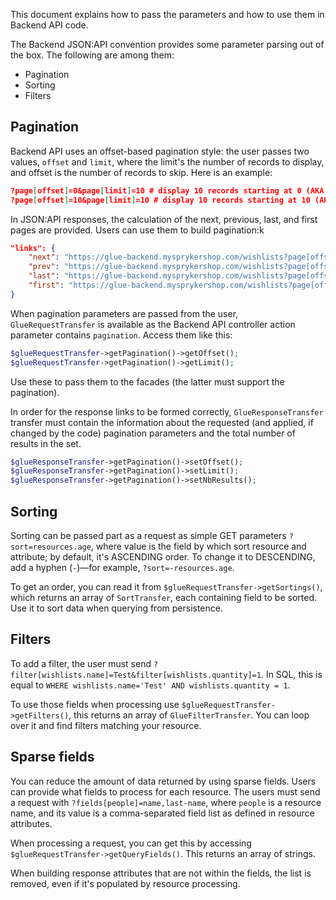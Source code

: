 This document explains how to pass the parameters and how to use them in Backend API code.

The Backend JSON:API convention provides some parameter parsing out of the box. The following are among them:
- Pagination
- Sorting
- Filters

## Pagination

Backend API uses an offset-based pagination style: the user passes two values, `offset` and `limit`, where the limit's the number of records to display, and offset is the number of records to skip. Here is an example:

```json
?page[offset]=0&page[limit]=10 # display 10 records starting at 0 (AKA page #1)
?page[offset]=10&page[limit]=10 # display 10 records starting at 10 (AKA page #2)
```

In JSON:API responses, the calculation of the next, previous, last, and first pages are provided. Users can use them to build pagination:k

```json
"links": {
    "next": "https://glue-backend.mysprykershop.com/wishlists?page[offset]=3&amp;page[limit]=2",
    "prev": "https://glue-backend.mysprykershop.com/wishlists?page[offset]=0&amp;page[limit]=2",
    "last": "https://glue-backend.mysprykershop.com/wishlists?page[offset]=10&amp;page[limit]=2",
    "first": "https://glue-backend.mysprykershop.com/wishlists?page[offset]=0&amp;page[limit]=2"
}
```

When pagination parameters are passed from the user, `GlueRequestTransfer` is available as the Backend API controller action parameter contains `pagination`. Access them like this:

```php
$glueRequestTransfer->getPagination()->getOffset();
$glueRequestTransfer->getPagination()->getLimit();
```

Use these to pass them to the facades (the latter must support the pagination).

In order for the response links to be formed correctly, `GlueResponseTransfer` transfer must contain the information about the requested (and applied, if changed by the code) pagination parameters and the total number of results in the set.

```php
$glueResponseTransfer->getPagination()->setOffset();
$glueResponseTransfer->getPagination()->setLimit();
$glueResponseTransfer->getPagination()->setNbResults();
```

## Sorting

Sorting can be passed part as a request as simple GET parameters `?sort=resources.age`, where value is the field by which sort resource and attribute; by default, it's ASCENDING order. To change it to DESCENDING, add a hyphen (`-`)—for example, `?sort=-resources.age`.

To get an order, you can read it from `$glueRequestTransfer->getSortings()`, which returns an array of `SortTransfer`, each containing field to be sorted. Use it to sort data when querying from persistence.

## Filters

To add a filter, the user must send `?filter[wishlists.name]=Test&filter[wishlists.quantity]=1`. In SQL, this is equal to `WHERE wishlists.name='Test' AND wishlists.quantity = 1`.

To use those fields when processing use `$glueRequestTransfer->getFilters()`, this returns an array of `GlueFilterTransfer`. You can loop over it and find filters matching your resource.

## Sparse fields

You can reduce the amount of data returned by using sparse fields. Users can provide what fields to process for each resource. The users must send a request with `?fields[people]=name,last-name`, where `people` is a resource name, and its value is a comma-separated field list as defined in resource attributes.

When processing a request, you can get this by accessing `$glueRequestTransfer->getQueryFields()`. This returns an array of strings.

When building response attributes that are not within the fields, the list is removed, even if it's populated by resource processing.